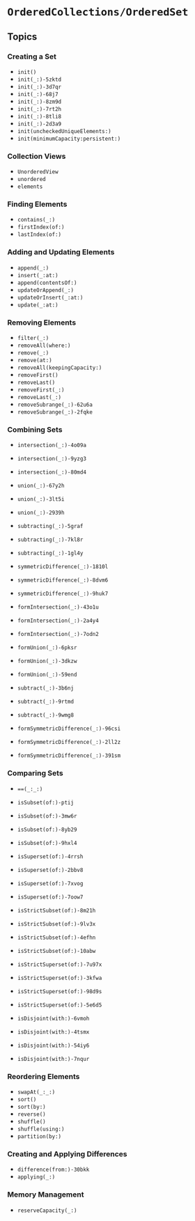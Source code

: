 # ``OrderedCollections/OrderedSet``

## Topics

### Creating a Set

- ``init()``
- ``init(_:)-5zktd``
- ``init(_:)-3d7qr``
- ``init(_:)-68j7``
- ``init(_:)-8zm9d``
- ``init(_:)-7rt2h``
- ``init(_:)-8tli8``
- ``init(_:)-2d3a9``
- ``init(uncheckedUniqueElements:)``
- ``init(minimumCapacity:persistent:)``

### Collection Views

- ``UnorderedView``
- ``unordered``
- ``elements``

### Finding Elements

- ``contains(_:)``
- ``firstIndex(of:)``
- ``lastIndex(of:)``

### Adding and Updating Elements

- ``append(_:)``
- ``insert(_:at:)``
- ``append(contentsOf:)``
- ``updateOrAppend(_:)``
- ``updateOrInsert(_:at:)``
- ``update(_:at:)``

### Removing Elements

- ``filter(_:)``
- ``removeAll(where:)``
- ``remove(_:)``
- ``remove(at:)``
- ``removeAll(keepingCapacity:)``
- ``removeFirst()``
- ``removeLast()``
- ``removeFirst(_:)``
- ``removeLast(_:)``
- ``removeSubrange(_:)-62u6a``
- ``removeSubrange(_:)-2fqke``

### Combining Sets

- ``intersection(_:)-4o09a``
- ``intersection(_:)-9yzg3``
- ``intersection(_:)-80md4``

- ``union(_:)-67y2h``
- ``union(_:)-3lt5i``
- ``union(_:)-2939h``

- ``subtracting(_:)-5graf``
- ``subtracting(_:)-7kl8r``
- ``subtracting(_:)-1gl4y``

- ``symmetricDifference(_:)-1810l``
- ``symmetricDifference(_:)-8dvm6``
- ``symmetricDifference(_:)-9huk7``

- ``formIntersection(_:)-43o1u``
- ``formIntersection(_:)-2a4y4``
- ``formIntersection(_:)-7odn2``

- ``formUnion(_:)-6pksr``
- ``formUnion(_:)-3dkzw``
- ``formUnion(_:)-59end``

- ``subtract(_:)-3b6nj``
- ``subtract(_:)-9rtmd``
- ``subtract(_:)-9wmg8``

- ``formSymmetricDifference(_:)-96csi``
- ``formSymmetricDifference(_:)-2ll2z``
- ``formSymmetricDifference(_:)-391sm``

### Comparing Sets

- ``==(_:_:)`` 

- ``isSubset(of:)-ptij`` 
- ``isSubset(of:)-3mw6r`` 
- ``isSubset(of:)-8yb29`` 
- ``isSubset(of:)-9hxl4`` 

- ``isSuperset(of:)-4rrsh`` 
- ``isSuperset(of:)-2bbv8`` 
- ``isSuperset(of:)-7xvog`` 
- ``isSuperset(of:)-7oow7`` 

- ``isStrictSubset(of:)-8m21h``
- ``isStrictSubset(of:)-9lv3x``
- ``isStrictSubset(of:)-4efhn``
- ``isStrictSubset(of:)-10abw`` 

- ``isStrictSuperset(of:)-7u97x`` 
- ``isStrictSuperset(of:)-3kfwa``
- ``isStrictSuperset(of:)-98d9s`` 
- ``isStrictSuperset(of:)-5e6d5`` 

- ``isDisjoint(with:)-6vmoh``
- ``isDisjoint(with:)-4tsmx``
- ``isDisjoint(with:)-54iy6``
- ``isDisjoint(with:)-7nqur`` 

### Reordering Elements

- ``swapAt(_:_:)``
- ``sort()``
- ``sort(by:)``
- ``reverse()``
- ``shuffle()``
- ``shuffle(using:)``
- ``partition(by:)``

### Creating and Applying Differences

- ``difference(from:)-30bkk``
- ``applying(_:)``

### Memory Management

- ``reserveCapacity(_:)``
